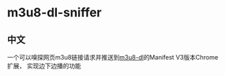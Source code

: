# m3u8-dl-sniffer
## 中文  
一个可以嗅探网页m3u8链接请求并推送到[m3u8-dl](https://github.com/lushunming/m3u8-proxy-kt/)的Manifest V3版本Chrome扩展， 实现边下边播的功能





